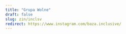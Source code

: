 ```yaml
---
title: "Grupa Wolne"
draft: false
slug: zin/inclsv
redirect: https://www.instagram.com/baza.inclusive/
---
```

